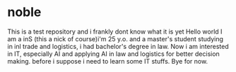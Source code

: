 # noble
This is a test repository and i frankly dont know what it is yet
Hello world
I am a inS (this a nick of course)i'm 25 y.o. and a master's student studying in inl trade and logistics, i had bachelor's degree in law. Now i am interested in IT, especially AI and applying AI in law and logistics for better decision making. before i suppose i need to learn some IT stuffs. Bye for now.
